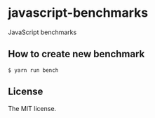 # javascript-benchmarks

JavaScript benchmarks

## How to create new benchmark

```console
$ yarn run bench
```

## License

The MIT license.
